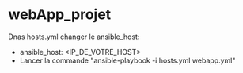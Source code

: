# webApp_projet

Dnas hosts.yml changer le ansible_host:
- ansible_host: <IP_DE_VOTRE_HOST> 
- Lancer la commande "ansible-playbook -i hosts.yml webapp.yml"
